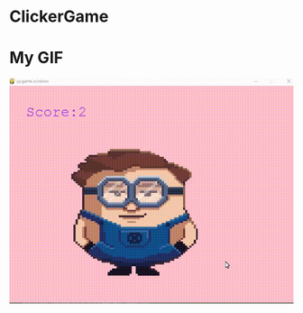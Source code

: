# ClickerGame


# My GIF
![Alt Text](https://github.com/batman22827/ClickerGame/blob/main/gif.gif?raw=true)
